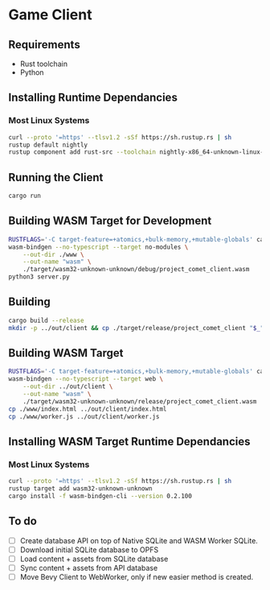 # Game Client

## Requirements
- Rust toolchain
- Python

## Installing Runtime Dependancies
### Most Linux Systems
```sh
curl --proto '=https' --tlsv1.2 -sSf https://sh.rustup.rs | sh
rustup default nightly
rustup component add rust-src --toolchain nightly-x86_64-unknown-linux-gnu
```

## Running the Client
```sh
cargo run
```

## Building WASM Target for Development
```sh
RUSTFLAGS='-C target-feature=+atomics,+bulk-memory,+mutable-globals' cargo build --target wasm32-unknown-unknown -Z build-std=panic_abort,std
wasm-bindgen --no-typescript --target no-modules \
    --out-dir ./www \
    --out-name "wasm" \
    ./target/wasm32-unknown-unknown/debug/project_comet_client.wasm
python3 server.py
```

## Building
```sh
cargo build --release
mkdir -p ../out/client && cp ./target/release/project_comet_client "$_"
```

## Building WASM Target
```sh
RUSTFLAGS='-C target-feature=+atomics,+bulk-memory,+mutable-globals' cargo build --release --target wasm32-unknown-unknown -Z build-std=panic_abort,std
wasm-bindgen --no-typescript --target web \
    --out-dir ../out/client \
    --out-name "wasm" \
    ./target/wasm32-unknown-unknown/release/project_comet_client.wasm
cp ./www/index.html ../out/client/index.html
cp ./www/worker.js ../out/client/worker.js
```

## Installing WASM Target Runtime Dependancies
### Most Linux Systems
```sh
curl --proto '=https' --tlsv1.2 -sSf https://sh.rustup.rs | sh
rustup target add wasm32-unknown-unknown
cargo install -f wasm-bindgen-cli --version 0.2.100
```

## To do
- [ ] Create database API on top of Native SQLite and WASM Worker SQLite.
- [ ] Download initial SQLite database to OPFS
- [ ] Load content + assets from SQLite database
- [ ] Sync content + assets from API database
- [ ] Move Bevy Client to WebWorker, only if new easier method is created.
